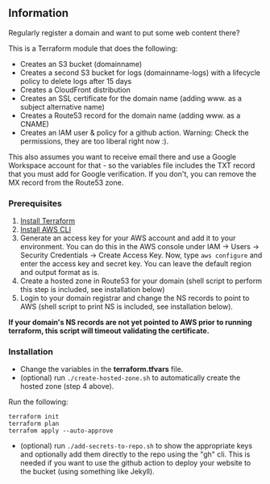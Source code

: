 ## Information

Regularly register a domain and want to put some web content there?

This is a Terraform module that does the following:
* Creates an S3 bucket (domainname)
* Creates a second S3 bucket for logs (domainname-logs) with a lifecycle policy to delete logs after 15 days
* Creates a CloudFront distribution
* Creates an SSL certificate for the domain name (adding www. as a subject alternative name)
* Creates a Route53 record for the domain name (adding www. as a CNAME)
* Creates an IAM user & policy for a github action.  Warning: Check the permissions, they are too liberal right now :).

This also assumes you want to receive email there and use a Google Workspace account for that - so the variables file includes the TXT record that you must add for Google verification.  If you don't, you can remove the MX record from the Route53 zone.



### Prerequisites


1. [Install Terraform](https://developer.hashicorp.com/terraform/tutorials/aws-get-started/install-cli)
2. [Install AWS CLI](https://docs.aws.amazon.com/cli/latest/userguide/install-cliv2.html)
3. Generate an access key for your AWS account and add it to your environment.  You can do this in the AWS console under IAM -> Users -> Security Credentials -> Create Access Key.    Now, type `aws configure` and enter the access key and secret key.  You can leave the default region and output format as is.
4. Create a hosted zone in Route53 for your domain (shell script to perform this step is included, see installation below)
5. Login to your domain registrar and change the NS records to point to AWS (shell script to print NS is included, see installation below).

**If your domain's NS records are not yet pointed to AWS prior to running terraform, this script will timeout validating the certificate.**

### Installation

* Change the variables in the **terraform.tfvars** file.
* (optional) run `./create-hosted-zone.sh` to automatically create the hosted zone (step 4 above).

Run the following:
```
terraform init
terraform plan
terrafom apply --auto-approve
```
* (optional) run `./add-secrets-to-repo.sh` to show the appropriate keys and optionally add them directly to the repo using the "gh" cli.   This is needed if you want to use the github action to deploy your website to the bucket (using something like Jekyll).